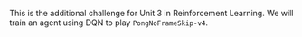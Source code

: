 This is the additional challenge for Unit 3 in Reinforcement Learning.
We will train an agent using DQN to play ```PongNoFrameSkip-v4```.
